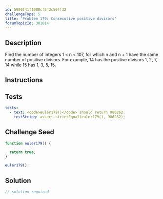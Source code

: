 ```yaml
---
id: 5900f41f1000cf542c50ff32
challengeType: 5
title: 'Problem 179: Consecutive positive divisors'
forumTopicId: 301814
---
```


## Description

<section id='description'>

Find the number of integers 1 &lt; n &lt; 107, for which n and n + 1 have the same number of positive divisors. For example, 14 has the positive divisors 1, 2, 7, 14 while 15 has 1, 3, 5, 15.

</section>

## Instructions

<section id='instructions'>

</section>

## Tests

<section id='tests'>

```yml
tests:
  - text: <code>euler179()</code> should return 986262.
    testString: assert.strictEqual(euler179(), 986262);

```

</section>

## Challenge Seed

<section id='challengeSeed'>

<div id='js-seed'>

```js
function euler179() {

  return true;
}

euler179();
```

</div>

</section>

## Solution

<section id='solution'>

```js
// solution required
```

</section>
